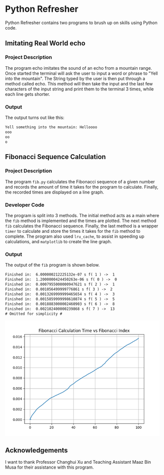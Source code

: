 
# Python Refresher
Python Refresher contains two programs to brush up on skills using Python code.
## Imitating Real World echo
### Project Description
The program echo imitates the sound of an echo from a mountain range. Once started the terminal will ask the user to input a word or phrase to "Yell into the mountain". The String typed by the user is then put through a method called echo. This method will then take the input and the last few characters of the input string and print them to the terminal 3 times, while each line gets shorter. 
### Output
The output turns out like this:

   
    Yell something into the mountain: Helloooo
    ooo
    oo
    o
  

## Fibonacci Sequence Calculation
### Project Description
The program `fib.py` calculates the Fibonacci sequence of a given number and records the amount of time it takes for the program to calculate. Finally, the recorded times are displayed on a line graph.
### Developer Code
The program is split into 3 methods. The initial method acts as a main where the `fib` method is implemented and the times are plotted. The next method `fib` calculates the Fibonacci sequence. Finally, the last method is a wrapper `timer` to calculate and store the times it takes for the `fib` method to complete. The program also used `lru_cache`, to assist in speeding up calculations, and `matplotlib` to create the line graph.
### Output
The output of the `fib` program is shown below.

   
    Finished in:  6.000000212225132e-07 s f( 1 ) ->  1
    Finished in:  1.2000000424450263e-06 s f( 0 ) ->  0
    Finished in:  0.0007955000000947621 s f( 2 ) ->  1
    Finished in:  0.001056499999776861 s f( 3 ) ->  2
    Finished in:  0.0013269999999465654 s f( 4 ) ->  3
    Finished in:  0.0015859999998610874 s f( 5 ) ->  5
    Finished in:  0.0018883000002460903 s f( 6 ) ->  8
    Finished in:  0.002102400000239868 s f( 7 ) ->  13
    # Omitted for simplicity #
    

![Fibonacci Sequence Times](https://github.com/Kiwrght/Python-Refresher/blob/main/Programs/FibonacciCalcTime.png)

## Acknowledgements
I want to thank Professor Changhui Xu and Teaching Assistant Maaz Bin Musa for their assistance with this program.
